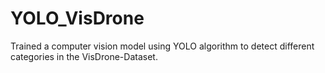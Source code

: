 # YOLO_VisDrone
Trained a computer vision model using YOLO algorithm to detect different categories in the VisDrone-Dataset.
